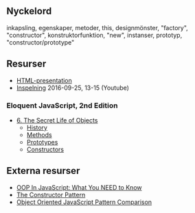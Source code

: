 ## Nyckelord

inkapsling, egenskaper, metoder, this, designmönster, "factory",  "constructor", konstruktorfunktion, "new", instanser,  prototyp, "constructor/prototype"

## Resurser
- [HTML-presentation](https://rawgit.com/1dv021/syllabus/master/presentationer/05/index.html#)
- [Inspelning](https://youtu.be/ZWvYAAftlBM) 2016-09-25, 13-15 (Youtube)

### Eloquent JavaScript, 2nd Edition 

- [6. The Secret Life of Objects](http://eloquentjavascript.net/06_object.html)
	- [History](http://eloquentjavascript.net/06_object.html#h_kMzWSXQAtV)
	- [Methods](http://eloquentjavascript.net/06_object.html#h_fkrGgDyRWc)
	- [Prototypes](http://eloquentjavascript.net/06_object.html#h_SumMlRB7yn)
	- [Constructors](http://eloquentjavascript.net/06_object.html#h_YKXJZqcaJA)


## Externa resurser

- [OOP In JavaScript: What You NEED to Know](http://javascriptissexy.com/oop-in-javascript-what-you-need-to-know/)
- [The Constructor Pattern](http://addyosmani.com/resources/essentialjsdesignpatterns/book/#constructorpatternjavascript)
- [Object Oriented JavaScript Pattern Comparison](https://john-dugan.com/object-oriented-javascript-pattern-comparison/)
